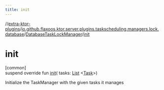 ```yaml
---
title: init
---
```


//[extra-ktor-plugins](../../../index.md)/[io.github.flaxoos.ktor.server.plugins.taskscheduling.managers.lock.database](../index.md)/[DatabaseTaskLockManager](index.md)/[init](init.md)

# init

[common]\
suspend override fun [init](init.md)(
tasks: [List](https://kotlinlang.org/api/latest/jvm/stdlib/kotlin.collections/-list/index.md)
&lt;[Task](../../io.github.flaxoos.ktor.server.plugins.taskscheduling.tasks/-task/index.md)&gt;)

Initialize the TaskManager with the given tasks it manages




